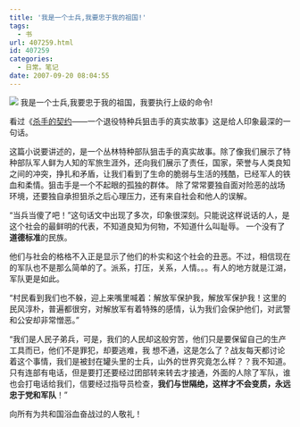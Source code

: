 ```yaml
---
title: '我是一个士兵,我要忠于我的祖国!'
tags:
  - 书
url: 407259.html
id: 407259
categories:
  - 日常。笔记
date: 2007-09-20 08:04:55
---
```


![](http://lh5.google.com/waituy/RvM5H8Ee1bI/AAAAAAAADgw/-OoFhllhmIo/s288/20060831152918535.jpg)
我是一个士兵,我要忠于我的祖国，我要执行上级的命令!

看过《[杀手的契约](http://www.baidu.com/s?wd=%C9%B1%CA%D6%B5%C4%C6%F5%D4%BC&amp;cl=3)——一个退役特种兵狙击手的真实故事》这是给人印象最深的一句话。

这篇小说要讲述的，是一个丛林特种部队狙击手的真实故事。除了像我们展示了特种部队军人鲜为人知的军旅生涯外，还向我们展示了责任，国家，荣誉与人类良知之间的冲突，挣扎和矛盾，让我们看到了生命的脆弱与生活的残酷，已经军人的铁血和柔情。狙击手是一个不起眼的孤独的群体。  除了常常要独自面对险恶的战场环境，还要独自承担狙杀之后心理压力，还有来自社会和他人的误解。

“当兵当傻了吧！”这句话文中出现了多次，印象很深刻。只能说这样说话的人，是这个社会的最鲜明的代表，不知道良知为何物，不知道什么叫耻辱。 一个没有了**道德标准**的民族。

他们与社会的格格不入正是显示了他们的朴实和这个社会的丑恶。不过，相信现在的军队也不是那么简单的了。派系，打压，关系，人情。。。有人的地方就是江湖，军队更是如此。

“村民看到我们也不躲，迎上来嘴里喊着：解放军保护我，解放军保护我！这里的民风淳朴，普遍都很穷，对解放军有着特殊的感情，认为我们会保护他们，对武警和公安却非常憎恶。”

“我们是人民子弟兵，可是，我们的人民却这般穷苦，他们只是要保留自己的生产工具而已，他们不是罪犯，却要逃难，我 想不通，这是怎么了？战友每天都讨论着这个事情，我们是被封在罐头里的士兵，山外的世界究竟怎么样？？我不知道。只有连部有电话，但是要打还要经过团部转来转去才接通，外面的人除了军队，谁也会打电话给我们，信要经过指导员检查，**我们与世隔绝，这样才不会变质，永远忠于党和军队**！”

向所有为共和国浴血奋战过的人敬礼！